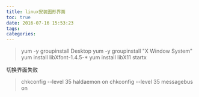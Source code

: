 ```yaml
---
title: linux安装图形界面
toc: true
date: 2016-07-16 15:53:23
tags:
categories:
---
```



>yum -y groupinstall Desktop
	yum -y groupinstall "X Window System"
	yum install libXfont-1.4.5-*
	yum install libX11
	startx  


切换界面失败

>chkconfig --level 35 haldaemon on
	chkconfig --level 35 messagebus on
